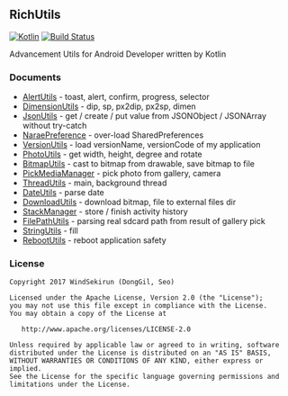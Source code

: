 ## RichUtils
[![Kotlin](https://img.shields.io/badge/kotlin-1.1.2-blue.svg)](http://kotlinlang.org) [![Build Status](https://travis-ci.org/WindSekirun/RichUtilsKt.svg?branch=master)](https://travis-ci.org/WindSekirun/RichUtilsKt)

Advancement Utils for Android Developer written by Kotlin

### Documents
* [AlertUtils](library/src/main/java/pyxis/uzuki/live/richutilskt/AlertUtils.kt) - toast, alert, confirm, progress, selector
* [DimensionUtils](library/src/main/java/pyxis/uzuki/live/richutilskt/DimensionUtils.kt) - dip, sp, px2dip, px2sp, dimen
* [JsonUtils](library/src/main/java/pyxis/uzuki/live/richutilskt/JsonUtils.kt) - get / create / put value from JSONObject / JSONArray without try-catch
* [NaraePreference](library/src/main/java/pyxis/uzuki/live/richutilskt/NaraePreference.kt) - over-load SharedPreferences
* [VersionUtils](library/src/main/java/pyxis/uzuki/live/richutilskt/VersionUtils.kt) - load versionName, versionCode of my application
* [PhotoUtils](library/src/main/java/pyxis/uzuki/live/richutilskt/PhotoUtils.kt) - get width, height, degree and rotate
* [BitmapUtils](library/src/main/java/pyxis/uzuki/live/richutilskt/BitmapUtils.kt) - cast to bitmap from drawable, save bitmap to file
* [PickMediaManager](library/src/main/java/pyxis/uzuki/live/richutilskt/PickMediaManager.kt) - pick photo from gallery, camera
* [ThreadUtils](library/src/main/java/pyxis/uzuki/live/richutilskt/ThreadUtils.kt) - main, background thread
* [DateUtils](library/src/main/java/pyxis/uzuki/live/richutilskt/DateUtils.kt) - parse date
* [DownloadUtils](library/src/main/java/pyxis/uzuki/live/richutilskt/DownloadUtils.kt) - download bitmap, file to external files dir
* [StackManager](library/src/main/java/pyxis/uzuki/live/richutilskt/StackManager.kt) - store / finish activity history
* [FilePathUtils](library/src/main/java/pyxis/uzuki/live/richutilskt/FilePathUtils.kt) - parsing real sdcard path from result of gallery pick
* [StringUtils](library/src/main/java/pyxis/uzuki/live/richutilskt/StringUtils.kt) - fill
* [RebootUtils](library/src/main/java/pyxis/uzuki/live/richutilskt/RebootUtils.kt) - reboot application safety

### License 
```
Copyright 2017 WindSekirun (DongGil, Seo)

Licensed under the Apache License, Version 2.0 (the "License");
you may not use this file except in compliance with the License.
You may obtain a copy of the License at

   http://www.apache.org/licenses/LICENSE-2.0

Unless required by applicable law or agreed to in writing, software
distributed under the License is distributed on an "AS IS" BASIS,
WITHOUT WARRANTIES OR CONDITIONS OF ANY KIND, either express or implied.
See the License for the specific language governing permissions and
limitations under the License.
```

